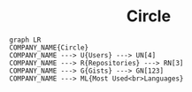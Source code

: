 <h1 align="center">Circle</h1>

```mermaid
graph LR
COMPANY_NAME{Circle}
COMPANY_NAME ---> U{Users} ---> UN[4]
COMPANY_NAME ---> R{Repositories} ---> RN[3]
COMPANY_NAME ---> G{Gists} ---> GN[123]
COMPANY_NAME ---> ML{Most Used<br>Languages}
```
